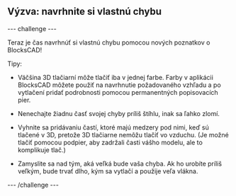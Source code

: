## Výzva: navrhnite si vlastnú chybu

--- challenge ---

Teraz je čas navrhnúť si vlastnú chybu pomocou nových poznatkov o BlocksCAD!

Tipy:

+ Väčšina 3D tlačiarní môže tlačiť iba v jednej farbe. Farby v aplikácii BlocksCAD môžete použiť na navrhnutie požadovaného vzhľadu a po vytlačení pridať podrobnosti pomocou permanentných popisovacích pier.

+ Nenechajte žiadnu časť svojej chyby príliš štíhlu, inak sa ľahko zlomí.

+ Vyhnite sa pridávaniu častí, ktoré majú medzery pod nimi, keď sú tlačené v 3D, pretože 3D tlačiarne nemôžu tlačiť vo vzduchu. (Je možné tlačiť pomocou podpier, aby zadržali časti vášho modelu, ale to komplikuje tlač.)

+ Zamyslite sa nad tým, aká veľká bude vaša chyba. Ak ho urobíte príliš veľkým, bude trvať dlho, kým sa vytlačí a použije veľa vlákna.

--- /challenge ---



 




  
